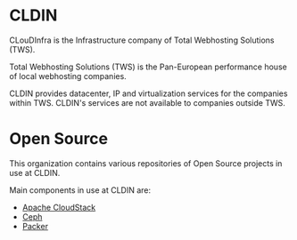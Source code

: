 # CLDIN
CLouDInfra is the Infrastructure company of Total Webhosting Solutions (TWS).

Total Webhosting Solutions (TWS) is the Pan-European performance house of local webhosting companies.

CLDIN provides datacenter, IP and virtualization services for the companies within TWS.
CLDIN's services are not available to companies outside TWS.

# Open Source
This organization contains various repositories of Open Source projects in use at CLDIN.

Main components in use at CLDIN are:

- [Apache CloudStack](https://cloudstack.apache.org/)
- [Ceph](https://ceph.io/)
- [Packer](https://www.packer.io/)
